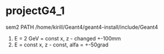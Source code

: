 # projectG4_1
sem2
PATH
/home/kirill/Geant4/geant4-install/include/Geant4

1) E = 2 GeV = const
   x, z - changed +-100mm
2) E = const
   x, z - const, alfa = +-50grad
   
